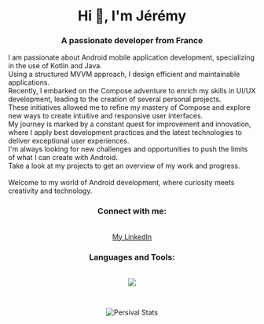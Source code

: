 <h1 align="center">Hi 👋, I'm Jérémy</h1>
<h3 align="center">A passionate developer from France</h3>


I am passionate about Android mobile application development, specializing in the use of Kotlin and Java.<br> 
Using a structured MVVM approach, I design efficient and maintainable applications. <br>
Recently, I embarked on the Compose adventure to enrich my skills in UI/UX development, leading to the creation of several personal projects. <br>
These initiatives allowed me to refine my mastery of Compose and explore new ways to create intuitive and responsive user interfaces.<br>
My journey is marked by a constant quest for improvement and innovation, where I apply best development practices and the latest technologies to deliver exceptional user experiences. <br>
I'm always looking for new challenges and opportunities to push the limits of what I can create with Android. <br>
Take a look at my projects to get an overview of my work and progress.<br>
<br>
Welcome to my world of Android development, where curiosity meets creativity and technology.<br>

<h3 align="center">Connect with me:</h3>
<p align="center"><br>
  <a href="https://www.linkedin.com/in/jérémy-b-935188218">My LinkedIn</a><br>
</p>

<h3 align="center">Languages and Tools:</h3>
<p align="center"><br>
  <a href="https://skillicons.dev">
    <img src="https://skillicons.dev/icons?i=androidstudio,kotlin,java,gradle,firebase,github,linux,apple,windows,sketchup,photoshop,illustrator&perline=6" />
  </a>
</p><br>

<p align="center">
  <img src="https://github-readme-stats.vercel.app/api?username=persival001&show_icons=true&theme=graywhite" alt="Persival Stats">
</p>
